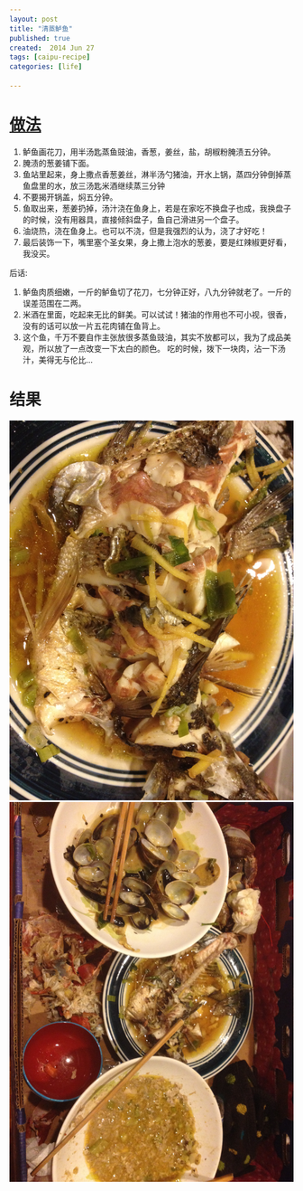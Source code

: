 ```yaml
---
layout: post
title: "清蒸鲈鱼"
published: true
created:  2014 Jun 27
tags: [caipu-recipe]
categories: [life]

---
```


# [做法](http://home.meishichina.com/recipe-33126.html)

1. 鲈鱼画花刀，用半汤匙蒸鱼豉油，香葱，姜丝，盐，胡椒粉腌渍五分钟。
2. 腌渍的葱姜铺下面。
3. 鱼站里起来，身上撒点香葱姜丝，淋半汤勺猪油，开水上锅，蒸四分钟倒掉蒸鱼盘里的水，放三汤匙米酒继续蒸三分钟
4. 不要揭开锅盖，焖五分钟。
5. 鱼取出来，葱姜扔掉，汤汁浇在鱼身上，若是在家吃不换盘子也成，我换盘子的时候，没有用器具，直接倾斜盘子，鱼自己滑进另一个盘子。
6. 油烧热，浇在鱼身上。也可以不浇，但是我强烈的认为，浇了才好吃！
7. 最后装饰一下，嘴里塞个圣女果，身上撒上泡水的葱姜，要是红辣椒更好看，我没买。

后话:

1. 鲈鱼肉质细嫩，一斤的鲈鱼切了花刀，七分钟正好，八九分钟就老了。一斤的误差范围在二两。
2. 米酒在里面，吃起来无比的鲜美。可以试试！猪油的作用也不可小视，很香，没有的话可以放一片五花肉铺在鱼背上。
3. 这个鱼，千万不要自作主张放很多蒸鱼豉油，其实不放都可以，我为了成品美观，所以放了一点改变一下太白的颜色。
吃的时候，拨下一块肉，沾一下汤汁，美得无与伦比...

# 结果

![steamed-bass](/images/caipu-recipe/steamed-bass-qingzheng-luyu.jpg "steamed-bass")
![steamed-bass](/images/caipu-recipe/alldone.jpg "alldone")

